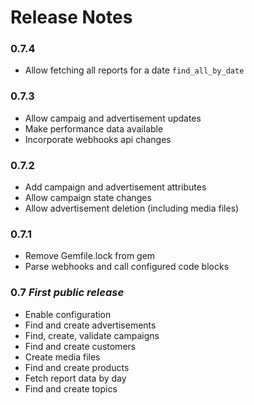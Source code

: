 Release Notes
=============

### 0.7.4

* Allow fetching all reports for a date ```find_all_by_date```

### 0.7.3

* Allow campaig and advertisement updates
* Make performance data available
* Incorporate webhooks api changes

### 0.7.2

* Add campaign and advertisement attributes
* Allow campaign state changes
* Allow advertisement deletion (including media files)

### 0.7.1

* Remove Gemfile.lock from gem
* Parse webhooks and call configured code blocks

### 0.7 _First public release_

* Enable configuration
* Find and create advertisements
* Find, create, validate campaigns
* Find and create customers
* Create media files
* Find and create products
* Fetch report data by day
* Find and create topics